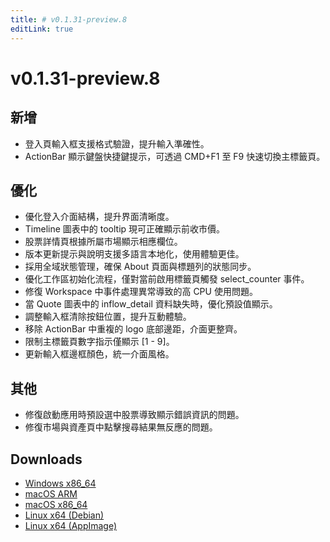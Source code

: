 ```yaml
---
title: # v0.1.31-preview.8
editLink: true
---
```


# v0.1.31-preview.8  <Badge type="warning" text="preview" />

## 新增

- 登入頁輸入框支援格式驗證，提升輸入準確性。
- ActionBar 顯示鍵盤快捷鍵提示，可透過 CMD+F1 至 F9 快速切換主標籤頁。

## 優化

- 優化登入介面結構，提升界面清晰度。
- Timeline 圖表中的 tooltip 現可正確顯示前收市價。
- 股票詳情頁根據所屬市場顯示相應欄位。
- 版本更新提示與說明支援多語言本地化，使用體驗更佳。
- 採用全域狀態管理，確保 About 頁面與標題列的狀態同步。
- 優化工作區初始化流程，僅對當前啟用標籤頁觸發 select_counter 事件。
- 修復 Workspace 中事件處理異常導致的高 CPU 使用問題。
- 當 Quote 圖表中的 inflow_detail 資料缺失時，優化預設值顯示。
- 調整輸入框清除按鈕位置，提升互動體驗。
- 移除 ActionBar 中重複的 logo 底部邊距，介面更整齊。
- 限制主標籤頁數字指示僅顯示 [1 - 9]。
- 更新輸入框邊框顏色，統一介面風格。

## 其他

- 修復啟動應用時預設選中股票導致顯示錯誤資訊的問題。
- 修復市場與資產頁中點擊搜尋結果無反應的問題。


## Downloads

- [Windows x86_64](https://assets.lbkrs.com/github/release/longbridge-desktop/preview/longbridge-v0.1.31-preview.8-windows-x86_64.zip)
- [macOS ARM](https://assets.lbkrs.com/github/release/longbridge-desktop/preview/longbridge-v0.1.31-preview.8-macos-aarch64.dmg)
- [macOS x86_64](https://assets.lbkrs.com/github/release/longbridge-desktop/preview/longbridge-v0.1.31-preview.8-macos-x86_64.dmg)
- [Linux x64 (Debian)](https://assets.lbkrs.com/github/release/longbridge-desktop/preview/longbridge-v0.1.31-preview.8-linux-x86_64.deb)
- [Linux x64 (AppImage)](https://assets.lbkrs.com/github/release/longbridge-desktop/preview/longbridge-v0.1.31-preview.8-linux-x86_64.AppImage)